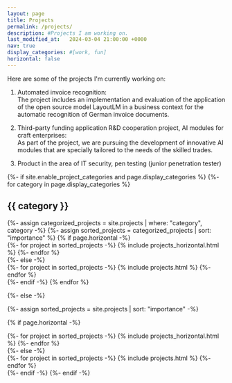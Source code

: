 ```yaml
---
layout: page
title: Projects
permalink: /projects/
description: #Projects I am working on.
last_modified_at:   2024-03-04 21:00:00 +0000
nav: true
display_categories: #[work, fun]
horizontal: false
---
```


Here are some of the projects I'm currently working on:

1. Automated invoice recognition: <br>
The project includes an implementation and evaluation of the application of the open source model LayoutLM in a business context for the automatic recognition of German invoice documents. 

2. Third-party funding application R&D cooperation project, AI modules for craft enterprises: <br>
As part of the project, we are pursuing the development of innovative AI modules that are specially tailored to the needs of the skilled trades.

3. Product in the area of IT security, pen testing (junior penetration tester)

<!-- pages/projects.md -->
<div class="projects">
{%- if site.enable_project_categories and page.display_categories %}
  <!-- Display categorized projects -->
  {%- for category in page.display_categories %}
  <h2 class="category">{{ category }}</h2>
  {%- assign categorized_projects = site.projects | where: "category", category -%}
  {%- assign sorted_projects = categorized_projects | sort: "importance" %}
  <!-- Generate cards for each project -->
  {% if page.horizontal -%}
  <div class="container">
    <div class="row row-cols-2">
    {%- for project in sorted_projects -%}
      {% include projects_horizontal.html %}
    {%- endfor %}
    </div>
  </div>
  {%- else -%}
  <div class="grid">
    {%- for project in sorted_projects -%}
      {% include projects.html %}
    {%- endfor %}
  </div>
  {%- endif -%}
  {% endfor %}

{%- else -%}
<!-- Display projects without categories -->
  {%- assign sorted_projects = site.projects | sort: "importance" -%}
  <!-- Generate cards for each project -->
  {% if page.horizontal -%}
  <div class="container">
    <div class="row row-cols-2">
    {%- for project in sorted_projects -%}
      {% include projects_horizontal.html %}
    {%- endfor %}
    </div>
  </div>
  {%- else -%}
  <div class="grid">
    {%- for project in sorted_projects -%}
      {% include projects.html %}
    {%- endfor %}
  </div>
  {%- endif -%}
{%- endif -%}
</div>
